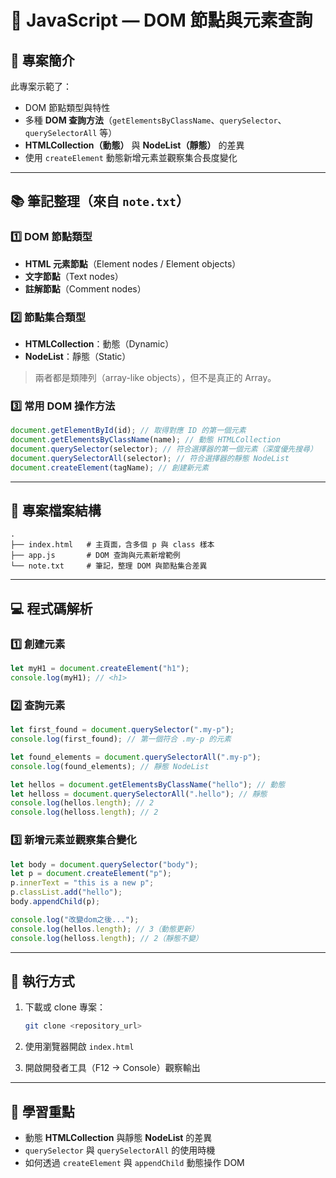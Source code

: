 # 📄 JavaScript — DOM 節點與元素查詢

## 📌 專案簡介

此專案示範了：

- DOM 節點類型與特性
- 多種 **DOM 查詢方法**（`getElementsByClassName`、`querySelector`、`querySelectorAll` 等）
- **HTMLCollection（動態）** 與 **NodeList（靜態）** 的差異
- 使用 `createElement` 動態新增元素並觀察集合長度變化

---

## 📚 筆記整理（來自 `note.txt`）

### 1️⃣ DOM 節點類型

- **HTML 元素節點**（Element nodes / Element objects）
- **文字節點**（Text nodes）
- **註解節點**（Comment nodes）

### 2️⃣ 節點集合類型

- **HTMLCollection**：動態（Dynamic）
- **NodeList**：靜態（Static）

> 兩者都是類陣列（array-like objects），但不是真正的 Array。

### 3️⃣ 常用 DOM 操作方法

```javascript
document.getElementById(id); // 取得對應 ID 的第一個元素
document.getElementsByClassName(name); // 動態 HTMLCollection
document.querySelector(selector); // 符合選擇器的第一個元素（深度優先搜尋）
document.querySelectorAll(selector); // 符合選擇器的靜態 NodeList
document.createElement(tagName); // 創建新元素
```

---

## 📂 專案檔案結構

```
.
├── index.html   # 主頁面，含多個 p 與 class 樣本
├── app.js       # DOM 查詢與元素新增範例
└── note.txt     # 筆記，整理 DOM 與節點集合差異
```

---

## 💻 程式碼解析

### 1️⃣ 創建元素

```javascript
let myH1 = document.createElement("h1");
console.log(myH1); // <h1>
```

### 2️⃣ 查詢元素

```javascript
let first_found = document.querySelector(".my-p");
console.log(first_found); // 第一個符合 .my-p 的元素

let found_elements = document.querySelectorAll(".my-p");
console.log(found_elements); // 靜態 NodeList

let hellos = document.getElementsByClassName("hello"); // 動態
let helloss = document.querySelectorAll(".hello"); // 靜態
console.log(hellos.length); // 2
console.log(helloss.length); // 2
```

### 3️⃣ 新增元素並觀察集合變化

```javascript
let body = document.querySelector("body");
let p = document.createElement("p");
p.innerText = "this is a new p";
p.classList.add("hello");
body.appendChild(p);

console.log("改變dom之後...");
console.log(hellos.length); // 3（動態更新）
console.log(helloss.length); // 2（靜態不變）
```

---

## 🚀 執行方式

1. 下載或 clone 專案：

   ```bash
   git clone <repository_url>
   ```

2. 使用瀏覽器開啟 `index.html`
3. 開啟開發者工具（F12 → Console）觀察輸出

---

## 🎯 學習重點

- 動態 **HTMLCollection** 與靜態 **NodeList** 的差異
- `querySelector` 與 `querySelectorAll` 的使用時機
- 如何透過 `createElement` 與 `appendChild` 動態操作 DOM
